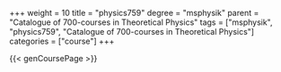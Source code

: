 +++
weight = 10
title = "physics759"
degree = "msphysik"
parent = "Catalogue of 700-courses in Theoretical Physics"
tags = ["msphysik", "physics759", "Catalogue of 700-courses in Theoretical Physics"]
categories = ["course"]
+++

{{< genCoursePage >}}
